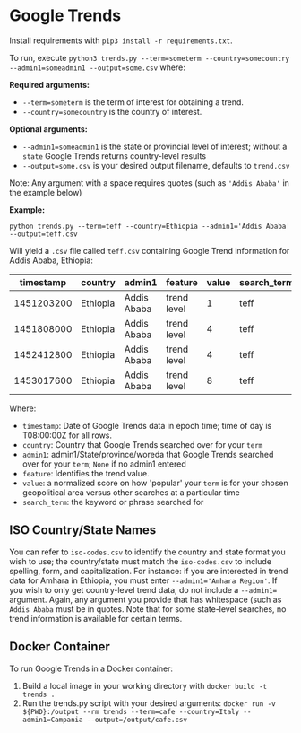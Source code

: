 # Google Trends

Install requirements with `pip3 install -r requirements.txt`.

To run, execute `python3 trends.py --term=someterm --country=somecountry --admin1=someadmin1 --output=some.csv` where:

<b>Required arguments:</b>
  - `--term=someterm` is the term of interest for obtaining a trend.
  - `--country=somecountry` is the country of interest.
  
<b>Optional arguments:</b>  
  - `--admin1=someadmin1` is the state or provincial level of interest; without a `state` Google Trends returns country-level results
  - `--output=some.csv` is your desired output filename, defaults to `trend.csv`

Note: Any argument with a space requires quotes (such as `'Addis Ababa'` in the example below)

<b>Example:</b>

```
python trends.py --term=teff --country=Ethiopia --admin1='Addis Ababa' --output=teff.csv
```

Will yield a `.csv` file called `teff.csv` containing Google Trend information for Addis Ababa, Ethiopia:


| timestamp   | country   |admin1          | feature     | value | search_term |
|-------------|-----------|----------------|-------------|-------|-------------|
| 1451203200  | Ethiopia  | Addis Ababa    | trend level | 1     | teff        | 
| 1451808000  | Ethiopia  | Addis Ababa    | trend level | 4     | teff        | 
| 1452412800  | Ethiopia  | Addis Ababa    | trend level | 4     | teff        | 
| 1453017600  | Ethiopia  | Addis Ababa    | trend level | 8     | teff        | 

Where:

  - `timestamp`: Date of Google Trends data in epoch time; time of day is T08:00:00Z for all rows.
  - `country`: Country that Google Trends searched over for your `term` 
  - `admin1`: admin1/State/province/woreda that Google Trends searched over for your `term`; `None` if no admin1 entered
  - `feature`: Identifies the trend value.
  - `value`: a normalized score on how 'popular' your `term` is for your chosen geopolitical area versus other searches at a particular time
  - `search_term`: the keyword or phrase searched for




## ISO Country/State Names
You can refer to `iso-codes.csv` to identify the country and state format you wish to use; the country/state must match the `iso-codes.csv` to include spelling, form, and capitalization. For instance: if you are interested in trend data for Amhara in Ethiopia, you must enter `--admin1='Amhara Region'`. If you wish to only get country-level trend data, do not include a `--admin1=` argument. Again, any argument you provide that has whitespace (such as `Addis Ababa` must be in quotes. Note that for some state-level searches, no trend information is available for certain terms.

## Docker Container

To run Google Trends in a Docker container:

1. Build a local image in your working directory with `docker build -t trends .`
2. Run the trends.py script with your desired arguments: 
    `docker run -v ${PWD}:/output --rm trends --term=cafe --country=Italy --admin1=Campania --output=/output/cafe.csv`
